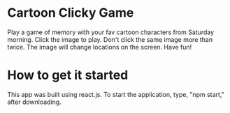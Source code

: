 # Cartoon Clicky Game
Play a game of memory with your fav cartoon characters from Saturday morning. 
Click the image to play. Don't click the same image more than twice. 
The image will change locations on the screen. Have fun!

# How to get it started
This app was built using react.js. To start the application, type, "npm start," after downloading. 